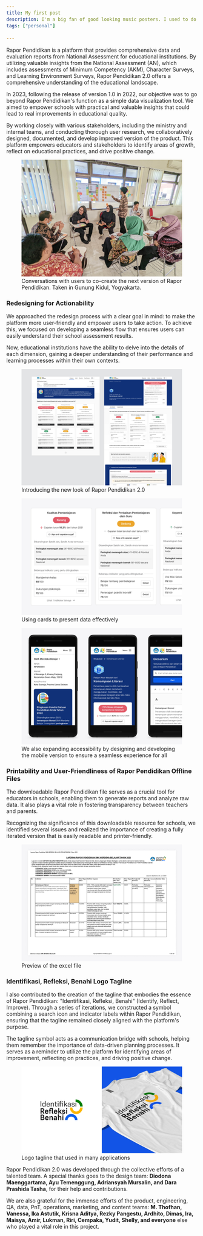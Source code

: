 ```yaml
---
title: My first post
description: I'm a big fan of good looking music posters. I used to do them myself back when I was in school, and my living room still features some of my favourite designs..
tags: ["personal"]

---
```


<p class="body-large">Rapor Pendidikan is a platform that provides comprehensive data and evaluation reports from National Assessment for educational institutions. By utilizing valuable insights from the National Assessment (AN), which includes assessments of Minimum Competency (AKM), Character Surveys, and Learning Environment Surveys, Rapor Pendidikan 2.0 offers a comprehensive understanding of the educational landscape. </p>

In 2023, following the release of version 1.0 in 2022, our objective was to go beyond Rapor Pendidikan's function as a simple data visualization tool. We aimed to empower schools with practical and valuable insights that could lead to real improvements in educational quality.

By working closely with various stakeholders, including the ministry and internal teams, and conducting thorough user research, we collaboratively designed, documented, and develop improved version of the product. This platform empowers educators and stakeholders to identify areas of growth, reflect on educational practices, and drive positive change.

<figure>
        <img src="img-co-creation-rp.jpg" alt="Conversations with users to co-create the next version of Rapor Pendidikan. Taken in Gunung Kidul, Yogyakarta." /> 
        <figcaption>Conversations with users to co-create the next version of Rapor Pendidikan. Taken in Gunung Kidul, Yogyakarta.</figcaption>
</figure>

### Redesigning for Actionability

We approached the redesign process with a clear goal in mind: to make the platform more user-friendly and empower users to take action. To achieve this, we focused on developing a seamless flow that ensures users can easily understand their school assessment results.

Now, educational institutions have the ability to delve into the details of each dimension, gaining a deeper understanding of their performance and learning processes within their own contexts.

<figure>
        <img src="img-intro-new-look.jpg" alt="Introducing the new look of Rapor Pendidikan 2.0" /> 
        <figcaption>Introducing the new look of Rapor Pendidikan 2.0</figcaption>
</figure>

<figure>
        <img src="img-card-detail.jpg" alt=">Using cards to present data effectively" /> 
        <figcaption>Using cards to present data effectively</figcaption>
</figure>

<figure>
        <img src="img-mobile-view-rp.jpg" alt="We also expanding accessibility by designing and developing the mobile version to ensure a seamless experience for all" /> 
        <figcaption>We also expanding accessibility by designing and developing the mobile version to ensure a seamless experience for all</figcaption>
</figure>

### Printability and User-Friendliness of Rapor Pendidikan Offline Files

The downloadable Rapor Pendidikan file serves as a crucial tool for educators in schools, enabling them to generate reports and analyze raw data. It also plays a vital role in fostering transparency between teachers and parents.

Recognizing the significance of this downloadable resource for schools, we identified several issues and realized the importance of creating a fully iterated version that is easily readable and printer-friendly.

<figure>
        <img src="img-excel-files.jpg" alt="Preview of the excel file" /> 
        <figcaption>Preview of the excel file</figcaption>
</figure>

### Identifikasi, Refleksi, Benahi Logo Tagline

I also contributed to the creation of the tagline that embodies the essence of Rapor Pendidikan: "Identifikasi, Refleksi, Benahi" (Identify, Reflect, Improve). Through a series of iterations, we constructed a symbol combining a search icon and indicator labels within Rapor Pendidikan, ensuring that the tagline remained closely aligned with the platform's purpose.

The tagline symbol acts as a communication bridge with schools, helping them remember the importance of data-driven planning processes. It serves as a reminder to utilize the platform for identifying areas of improvement, reflecting on practices, and driving positive change.

<figure>
        <img src="img-tagline.jpg" alt="Logo tagline that used in many applications" /> 
        <figcaption>Logo tagline that used in many applications</figcaption>
</figure>

Rapor Pendidikan 2.0 was developed through the collective efforts of a talented team. A special thanks goes to the design team: **Diodona Maenggartama, Ayu Temenggung, Adriansyah Mursalin, and Dara Prashida Tasha**, for their help and contributions.
 
We are also grateful for the immense efforts of the product, engineering, QA, data, PnT, operations, marketing, and content teams: **M. Thofhan, Vanessa, Ika Astutik, Krisna Aditya, Rezky Pangestu, Ardhito, Dimas, Ira, Maisya, Amir, Lukman, Riri, Cempaka, Yudit, Shelly, and everyone** else who played a vital role in this project.